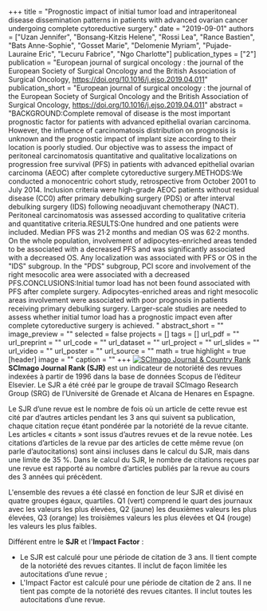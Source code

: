 +++
title = "Prognostic impact of initial tumor load and intraperitoneal disease dissemination patterns in patients with advanced ovarian cancer undergoing complete cytoreductive surgery."
date = "2019-09-01"
authors = ["Uzan Jennifer", "Bonsang-Kitzis Helene", "Rossi Lea", "Rance Bastien", "Bats Anne-Sophie", "Gosset Marie", "Delomenie Myriam", "Pujade-Lauraine Eric", "Lecuru Fabrice", "Ngo Charlotte"]
publication_types = ["2"]
publication = "European journal of surgical oncology : the journal of the European Society of Surgical Oncology and the British Association of Surgical Oncology, https://doi.org/10.1016/j.ejso.2019.04.011"
publication_short = "European journal of surgical oncology : the journal of the European Society of Surgical Oncology and the British Association of Surgical Oncology, https://doi.org/10.1016/j.ejso.2019.04.011"
abstract = "BACKGROUND:Complete removal of disease is the most important prognostic factor for patients with advanced epithelial ovarian carcinoma. However, the influence of carcinomatosis distribution on prognosis is unknown and the prognostic impact of implant size according to their location is poorly studied. Our objective was to assess the impact of peritoneal carcinomatosis quantitative and qualitative localizations on progression free survival (PFS) in patients with advanced epithelial ovarian carcinoma (AEOC) after complete cytoreductive surgery.METHODS:We conducted a monocentric cohort study, retrospective from October 2001 to July 2014. Inclusion criteria were high-grade AEOC patients without residual disease (CC0) after primary debulking surgery (PDS) or after interval debulking surgery (IDS) following neoadjuvant chemotherapy (NACT). Peritoneal carcinomatosis was assessed according to qualitative criteria and quantitative criteria.RESULTS:One hundred and one patients were included. Median PFS was 21·2 months and median OS was 62·2 months. On the whole population, involvement of adipocytes-enriched areas tended to be associated with a decreased PFS and was significantly associated with a decreased OS. Any localization was associated with PFS or OS in the &quot;IDS&quot; subgroup. In the &quot;PDS&quot; subgroup, PCI score and involvement of the right mesocolic area were associated with a decreased PFS.CONCLUSIONS:Initial tumor load has not been found associated with PFS after complete surgery. Adipocytes-enriched areas and right mesocolic areas involvement were associated with poor prognosis in patients receiving primary debulking surgery. Larger-scale studies are needed to assess whether initial tumor load has a prognostic impact even after complete cytoreductive surgery is achieved. "
abstract_short = ""
image_preview = ""
selected = false
projects = []
tags = []
url_pdf = ""
url_preprint = ""
url_code = ""
url_dataset = ""
url_project = ""
url_slides = ""
url_video = ""
url_poster = ""
url_source = ""
math = true
highlight = true
[header]
image = ""
caption = ""
+++
<a href="https://www.scimagojr.com/journalsearch.php?q=29767&amp;tip=sid&amp;exact=no" title="SCImago Journal &amp; Country Rank"><img border="0" src="https://www.scimagojr.com/journal_img.php?id=29767" alt="SCImago Journal &amp; Country Rank"  /></a>
**SCImago Journal Rank (SJR)** est un indicateur de notoriété des revues indexées à partir de 1996 dans la base de données Scopus de l’éditeur Elsevier. Le SJR a été créé par le groupe de travail SCImago Research Group (SRG) de l’Université de Grenade et Alcana de Henares en Espagne.  
  
Le SJR d’une revue est le nombre de fois où un article de cette revue est cité par d’autres articles pendant les 3 ans qui suivent sa publication, chaque citation reçue étant pondérée par la notoriété de la revue citante. Les articles « citants » sont issus d’autres revues et de la revue notée. Les citations d’articles de la revue par des articles de cette même revue (on parle d’autocitations) sont ainsi incluses dans le calcul du SJR, mais dans une limite de 35 %. Dans le calcul du SJR, le nombre de citations reçues par une revue est rapporté au nombre d’articles publiés par la revue au cours des 3 années qui précèdent.  
  
L'ensemble des revues a été classé en fonction de leur SJR et divisé en quatre groupes égaux, quartiles. Q1 (vert) comprend le quart des journaux avec les valeurs les plus élevées, Q2 (jaune) les deuxièmes valeurs les plus élevées, Q3 (orange) les troisièmes valeurs les plus élevées et Q4 (rouge) les valeurs les plus faibles.  
  
Différent entre le **SJR** et l'**Impact Factor** :  
- Le SJR est calculé pour une période de citation de 3 ans. Il tient compte de la notoriété des revues citantes. Il inclut de façon limitée les autocitations d’une revue ;  
- L'Impact Factor est calculé pour une période de citation de 2 ans. Il ne tient pas compte de la notoriété des revues citantes. Il inclut toutes les autocitations d’une revue.
